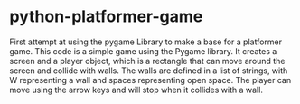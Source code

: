 # python-platformer-game

First attempt at using the pygame Library to make a base for a platformer game.
This code is a simple game using the Pygame library. It creates a screen and a player object, which is a rectangle that can move around the screen and collide with walls. The walls are defined in a list of strings, with W representing a wall and spaces representing open space. The player can move using the arrow keys and will stop when it collides with a wall.

